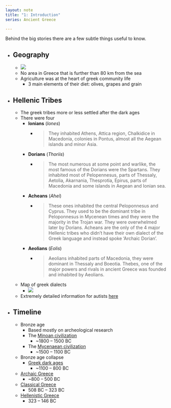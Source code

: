 ```yaml
---
layout: note
title: "1: Introduction"
series: Ancient Greece

---
```


Behind the big stories there are a few subtle things useful to know.
 
 - ## Geography
    - ![](https://firebasestorage.googleapis.com/v0/b/firescript-577a2.appspot.com/o/imgs%2Fapp%2FVitecek%2FzPVH76nfNV.png?alt=media&token=1e36f2fa-8475-4d17-94ac-07a81df38459)
    - No area in Greece that is further than 80 km from the sea
    - Agriculture was at the heart of greek community life
        - 3 main elements of their diet: olives, grapes and grain

- ## Hellenic Tribes
	- The greek tribes more or less settled after the dark ages
	- There were four
		- **Ionians** (*Iones*)
			- > They inhabited Athens, Attica region, Chalkidice in Macedonia, colonies in Pontus, almost all the Aegean islands and minor Asia.
		- **Dorians** (*Thoriis*)	
			- > The most numerous at some point and warlike, the most famous of the Dorians were the Spartans. They inhabited most of Pelopennesus, parts of Thessaly, Aetolia, Akarnania, Thesprotia, Epirus, parts of Macedonia and some islands in Aegean and Ionian sea.
		- **Acheans** (*Ahei*)
			- > These ones inhabited the central Peloponnesus and Cyprus. They used to be the dominant tribe in Peloponnesus in Mycenean times and they were the majority in the Trojan war. They were overwhelmed later by Dorians. Acheans are the only of the 4 major Hellenic tribes who didn’t have their own dialect of the Greek language and instead spoke ‘Archaic Dorian’.
		- **Aeolians** (*Eolis*)
			- > Aeolians inhabited parts of Macedonia, they were dominant in Thessaly and Boeotia. Thebes, one of the major powers and rivals in ancient Greece was founded and inhabited by Aeolians.
	- Map of greek dialects
		- ![](https://firebasestorage.googleapis.com/v0/b/firescript-577a2.appspot.com/o/imgs%2Fapp%2FVitecek%2FR9yFeugRYY.png?alt=media&token=153ccda1-4ce2-4c11-a750-2e10dbea369f)
	- Extremely detailed information for autists [here](https://en.wikipedia.org/wiki/List_of_ancient_Greek_tribes)
- ## Timeline
	- Bronze age
		- Based mostly on archeological research
		- The [Minoan civilization](/notes/ancient-greece/2-minoan-civilization)
			- ~1800 – 1500 BC
		- The [Mycenaean civilization](/notes/ancient-greece/3-mycenaean-civilization)
			- ~1500 – 1100 BC
	- Bronze age collapse
		- [Greek dark ages](/notes/ancient-greece/4-greek-dark-ages)
			- ~1100 – 800 BC
	- [Archaic Greece](/notes/ancient-greece/5-archaic-greece)
		- ~800 – 500 BC
	- [Classical Greece](/notes/ancient-greece/10-classical-greece)
		- 508 BC – 323 BC
	- [Hellenistic Greece]()
		- 323 – 146 BC